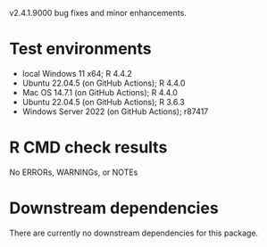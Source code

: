 v2.4.1.9000 bug fixes and minor enhancements.

# Test environments
* local Windows 11 x64; R 4.4.2
* Ubuntu 22.04.5 (on GitHub Actions); R 4.4.0
* Mac OS 14.7.1 (on GitHub Actions); R 4.4.0
* Ubuntu 22.04.5 (on GitHub Actions); R 3.6.3
* Windows Server 2022 (on GitHub Actions); r87417

# R CMD check results
No ERRORs, WARNINGs, or NOTEs

# Downstream dependencies
There are currently no downstream dependencies for this package.
